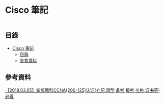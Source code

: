 # Cisco 筆記

```
```

## 目錄

- [Cisco 筆記](#cisco-筆記)
	- [目錄](#目錄)
	- [參考資料](#參考資料)

## 參考資料

[【2018.03.05】新版思科CCNA(200-125)认证(介绍,题型,备考,报考,价格,证书等) 必看](https://bbs.vlan5.com/thread-15008-1-1.html)
